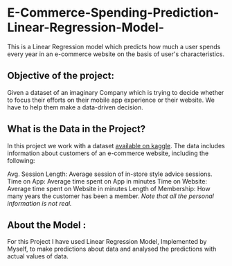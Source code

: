 # E-Commerce-Spending-Prediction-Linear-Regression-Model-
This is a Linear Regression model which predicts how much a user spends every year in an e-commerce website on the basis of user's characteristics.
## Objective of the project:
Given a dataset of an imaginary Company which is trying to decide whether to focus their efforts on their mobile app experience or their website. We have to help them make a data-driven decision.
## What is the Data in the Project?
In this project we work with a dataset [available on kaggle](https://www.kaggle.com/datasets/iyadavvaibhav/ecommerce-customer-device-usage).
The data includes information about customers of an e-commerce website, including the following:

Avg. Session Length: Average session of in-store style advice sessions.
Time on App: Average time spent on App in minutes
Time on Website: Average time spent on Website in minutes
Length of Membership: How many years the customer has been a member. 
*Note that all the personal information is not real.*

## About the Model :
For this Project I have used Linear Regression Model, Implemented by Myself, to make predictions about data and analysed the predictions with actual values of data. 

